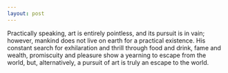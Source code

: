 ```yaml
---
layout: post
---
```


Practically speaking, art is entirely pointless, and its pursuit is in vain;
however, mankind does not live on earth for a practical
existence. His constant search for exhilaration and thrill
through food and drink, fame and wealth, promiscuity and pleasure
show a yearning to escape from the world, but, alternatively, a
pursuit of art is truly an escape to the world.
